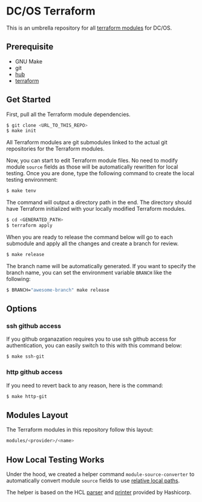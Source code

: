 # DC/OS Terraform

This is an umbrella repository for all [terraform modules](https://github.com/dcos-terraform) for DC/OS.

## Prerequisite

- GNU Make
- git
- [hub](https://hub.github.com/)
- [terraform](https://www.terraform.io/downloads.html)

## Get Started

First, pull all the Terraform module dependencies.

```bash
$ git clone <URL_TO_THIS_REPO>
$ make init
```

All Terraform modules are git submodules linked to the actual git repositories for the Terraform modules.

Now, you can start to edit Terraform module files.
No need to modify module `source` fields as those will be automatically rewritten for local testing.
Once you are done, type the following command to create the local testing environment:

```bash
$ make tenv
```

The command will output a directory path in the end.
The directory should have Terraform initialized with your locally modified Terraform modules.

```bash
$ cd <GENERATED_PATH>
$ terraform apply
```

When you are ready to release the command below will go to each submodule and apply all the changes and create a branch for review.

```bash
$ make release
```

The branch name will be automatically generated.
If you want to specify the branch name, you can set the environment variable `BRANCH` like the following:

```bash
$ BRANCH="awesome-branch" make release
```

## Options

### ssh github access

If you github organazation requires you to use ssh github access for authentication, you can easily switch to this with this command below:

```bash
$ make ssh-git
```

### http github access

If you need to revert back to any reason, here is the command:

```bash
$ make http-git
```

## Modules Layout

The Terraform modules in this repository follow this layout:

```bash
modules/<provider>/<name>
```

## How Local Testing Works

Under the hood, we created a helper command `module-source-converter` to automatically convert module `source` fields to use [relative local paths](https://www.terraform.io/docs/modules/sources.html#local-paths).

The helper is based on the HCL [parser](https://github.com/hashicorp/hcl/tree/master/hcl/parser) and [printer](https://github.com/hashicorp/hcl/tree/master/hcl/printer) provided by Hashicorp.
